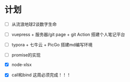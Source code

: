 # 计划



- [ ] 从流浪地球2谈数字生命

- [ ] vuepress + 服务器/git page + git Action 搭建个人笔记平台

- [ ] typora + 七牛云 + PicGo 搭建md编写环境

- [ ] promise的实现

- [x] node-xlsx

- [x] call和bind  这周必须完成！！！
